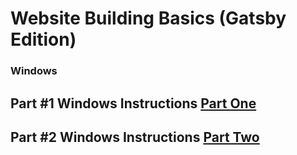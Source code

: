 # Website Building Basics (Gatsby Edition)

### Windows

## Part #1 Windows Instructions [Part One](Part-1(Windows)/README.md)

## Part #2 Windows Instructions [Part Two](Part-2(Windows)/README.md)
      
